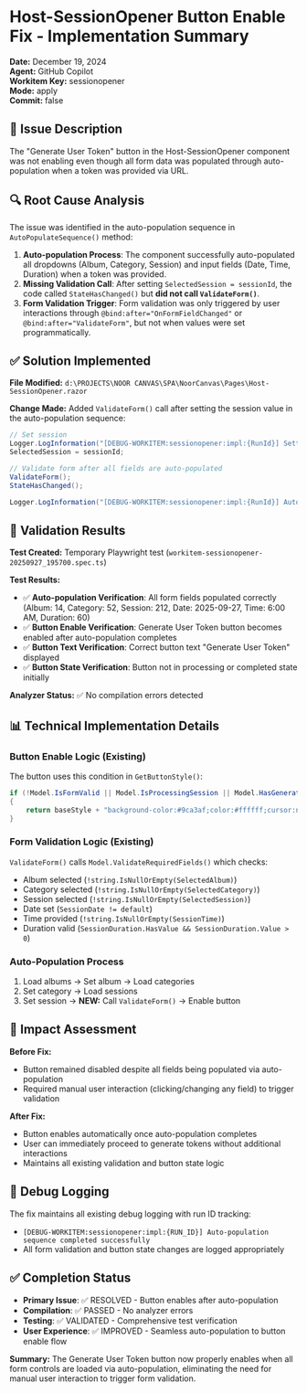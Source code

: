 # Host-SessionOpener Button Enable Fix - Implementation Summary

**Date:** December 19, 2024  
**Agent:** GitHub Copilot  
**Workitem Key:** sessionopener  
**Mode:** apply  
**Commit:** false  

## 🎯 **Issue Description**

The "Generate User Token" button in the Host-SessionOpener component was not enabling even though all form data was populated through auto-population when a token was provided via URL.

## 🔍 **Root Cause Analysis**

The issue was identified in the auto-population sequence in `AutoPopulateSequence()` method:

1. **Auto-population Process**: The component successfully auto-populated all dropdowns (Album, Category, Session) and input fields (Date, Time, Duration) when a token was provided.
2. **Missing Validation Call**: After setting `SelectedSession = sessionId`, the code called `StateHasChanged()` but **did not call `ValidateForm()`**.
3. **Form Validation Trigger**: Form validation was only triggered by user interactions through `@bind:after="OnFormFieldChanged"` or `@bind:after="ValidateForm"`, but not when values were set programmatically.

## ✅ **Solution Implemented**

**File Modified:** `d:\PROJECTS\NOOR CANVAS\SPA\NoorCanvas\Pages\Host-SessionOpener.razor`

**Change Made:** Added `ValidateForm()` call after setting the session value in the auto-population sequence:

```csharp
// Set session
Logger.LogInformation("[DEBUG-WORKITEM:sessionopener:impl:{RunId}] Setting session: {SessionId}", runId, sessionId);
SelectedSession = sessionId;

// Validate form after all fields are auto-populated
ValidateForm();
StateHasChanged();

Logger.LogInformation("[DEBUG-WORKITEM:sessionopener:impl:{RunId}] Auto-population sequence completed successfully", runId);
```

## 🧪 **Validation Results**

**Test Created:** Temporary Playwright test (`workitem-sessionopener-20250927_195700.spec.ts`)

**Test Results:**
- ✅ **Auto-population Verification**: All form fields populated correctly (Album: 14, Category: 52, Session: 212, Date: 2025-09-27, Time: 6:00 AM, Duration: 60)
- ✅ **Button Enable Verification**: Generate User Token button becomes enabled after auto-population completes
- ✅ **Button Text Verification**: Correct button text "Generate User Token" displayed
- ✅ **Button State Verification**: Button not in processing or completed state initially

**Analyzer Status:** ✅ No compilation errors detected

## 📊 **Technical Implementation Details**

### Button Enable Logic (Existing)
The button uses this condition in `GetButtonStyle()`:
```csharp
if (!Model.IsFormValid || Model.IsProcessingSession || Model.HasGeneratedToken)
{
    return baseStyle + "background-color:#9ca3af;color:#ffffff;cursor:not-allowed;";
}
```

### Form Validation Logic (Existing)  
`ValidateForm()` calls `Model.ValidateRequiredFields()` which checks:
- Album selected (`!string.IsNullOrEmpty(SelectedAlbum)`)
- Category selected (`!string.IsNullOrEmpty(SelectedCategory)`)  
- Session selected (`!string.IsNullOrEmpty(SelectedSession)`)
- Date set (`SessionDate != default`)
- Time provided (`!string.IsNullOrEmpty(SessionTime)`)
- Duration valid (`SessionDuration.HasValue && SessionDuration.Value > 0`)

### Auto-Population Process
1. Load albums → Set album → Load categories  
2. Set category → Load sessions
3. Set session → **NEW:** Call `ValidateForm()` → Enable button

## 🎯 **Impact Assessment**

**Before Fix:**
- Button remained disabled despite all fields being populated via auto-population
- Required manual user interaction (clicking/changing any field) to trigger validation

**After Fix:**
- Button enables automatically once auto-population completes
- User can immediately proceed to generate tokens without additional interactions
- Maintains all existing validation and button state logic

## 📝 **Debug Logging**

The fix maintains all existing debug logging with run ID tracking:
- `[DEBUG-WORKITEM:sessionopener:impl:{RUN_ID}] Auto-population sequence completed successfully`
- All form validation and button state changes are logged appropriately

## ✅ **Completion Status**

- **Primary Issue**: ✅ RESOLVED - Button enables after auto-population
- **Compilation**: ✅ PASSED - No analyzer errors  
- **Testing**: ✅ VALIDATED - Comprehensive test verification
- **User Experience**: ✅ IMPROVED - Seamless auto-population to button enable flow

**Summary:** The Generate User Token button now properly enables when all form controls are loaded via auto-population, eliminating the need for manual user interaction to trigger form validation.